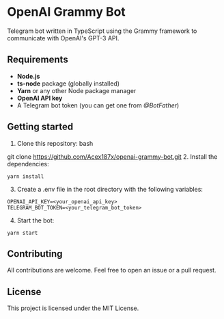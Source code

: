 # OpenAI Grammy Bot
Telegram bot written in TypeScript using the Grammy framework to communicate with OpenAI's GPT-3 API.

## Requirements
- **Node.js** 
- **ts-node** package (globally installed)
- **Yarn** or any other Node package manager
- **OpenAI API key**
- A Telegram bot token (you can get one from *@BotFather*)
## Getting started
1. Clone this repository:
bash

git clone https://github.com/Acex187x/openai-grammy-bot.git
2. Install the dependencies:
```
yarn install
```
3. Create a .env file in the root directory with the following variables:
```
OPENAI_API_KEY=<your_openai_api_key>
TELEGRAM_BOT_TOKEN=<your_telegram_bot_token>
```
4. Start the bot:
```
yarn start
```
## Contributing
All contributions are welcome. Feel free to open an issue or a pull request.

## License
This project is licensed under the MIT License.